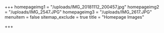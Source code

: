 +++
homepageimg1 = "/uploads/IMG_20181112_200457.jpg"
homepageimg2 = "/uploads/IMG_2547.JPG"
homepageimg3 = "/uploads/IMG_2617.JPG"
menuitem = false
sitemap_exclude = true
title = "Homepage Images"

+++
